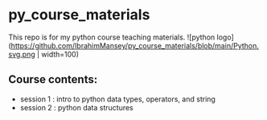 # py_course_materials
This repo is for my python course teaching materials.
![python logo](https://github.com/IbrahimMansey/py_course_materials/blob/main/Python.svg.png | width=100)
## Course contents:
- session 1 : intro to python data types, operators, and string
- session 2 : python data structures
